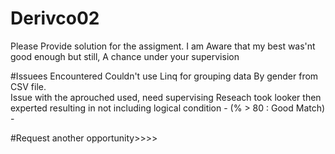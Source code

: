 # Derivco02

Please Provide solution for the assigment.
I am Aware that my best was'nt good enough but still, A chance under your supervision

#Issuees Encountered
Couldn't use Linq for grouping data By gender from CSV file.  
Issue with the aprouched used, need supervising 
Reseach took looker then experted resulting in not including logical condition - (% > 80 : Good Match) - 

#Request another opportunity>>>>
